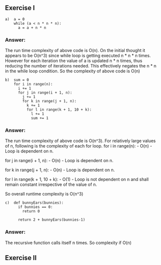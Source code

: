 ## Exercise I

```
a)  a = 0
    while (a < n * n * n):
      a = a + n * n
```

### Answer: 

The run time complexity of above code is O(n).
On the initial thought it appears to be O(n^3) since while loop is getting executed n * n * n times. However for each iteration the value of a is updated n * n times, thus reducing the number of iterations needed. This effectively negates the n * n in the while loop condition.
So the complexity of above code is O(n)

```
b)  sum = 0
    for i in range(n):
      i += 1
      for j in range(i + 1, n):
        j += 1
        for k in range(j + 1, n):
          k += 1
          for l in range(k + 1, 10 + k):
            l += 1
            sum += 1
```
### Answer: 

The run time complexity of above code is O(n^3).
For relatively large values of n, following is the complexity of each for loop.
for i in range(n): - O(n) - Loop is dependent on n.

for j in range(i + 1, n): - O(n) - Loop is dependent on n.

for k in range(j + 1, n): - O(n) - Loop is dependent on n.

for l in range(k + 1, 10 + k): - O(1) - Loop is not dependent on n and shall remain constant irrespective of the value of n.

So overall runtime complexity is O(n^3)

```
c)  def bunnyEars(bunnies):
      if bunnies == 0:
        return 0

      return 2 + bunnyEars(bunnies-1)
```

### Answer: 
The recursive function calls itself n times. So complexity if O(n)

## Exercise II

